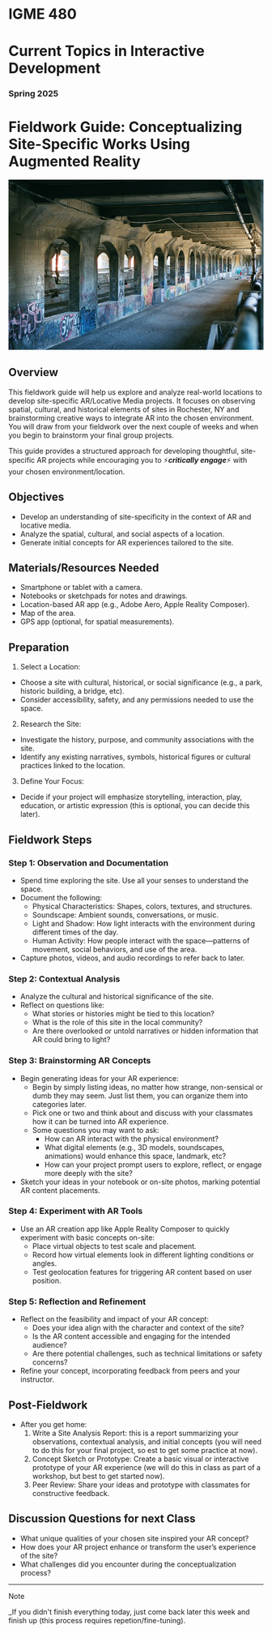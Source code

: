 # IGME 480

# Current Topics in Interactive Development

### Spring 2025

# Fieldwork Guide: Conceptualizing Site-Specific Works Using Augmented Reality
![Rochester, NY Broad Street Bridge Subway](img/800px-Rochester_NY_Broad_Street_Bridge_Subway_2001.jpg "Rochester, NY Broad Street Bridge Subway")

## Overview
This fieldwork guide will help us explore and analyze real-world locations to develop site-specific AR/Locative Media projects. It focuses on observing spatial, cultural, and historical elements of sites in Rochester, NY and brainstorming creative ways to integrate AR into the chosen environment. You will draw from your fieldwork over the next couple of weeks and when you begin to brainstorm your final group projects.

This guide provides a structured approach for developing thoughtful, site-specific AR projects while encouraging you to :zap:**_critically engage_**:zap: with your chosen environment/location.

## Objectives
- Develop an understanding of site-specificity in the context of AR and locative media.
- Analyze the spatial, cultural, and social aspects of a location.
- Generate initial concepts for AR experiences tailored to the site.

## Materials/Resources Needed
- Smartphone or tablet with a camera.
- Notebooks or sketchpads for notes and drawings.
- Location-based AR app (e.g., Adobe Aero, Apple Reality Composer).
- Map of the area.
- GPS app (optional, for spatial measurements).

## Preparation
1. Select a Location:
- Choose a site with cultural, historical, or social significance (e.g., a park, historic building, a bridge, etc).
- Consider accessibility, safety, and any permissions needed to use the space.
2. Research the Site:
- Investigate the history, purpose, and community associations with the site.
- Identify any existing narratives, symbols, historical figures or cultural practices linked to the location.
3. Define Your Focus:
- Decide if your project will emphasize storytelling, interaction, play, education, or artistic expression (this is optional, you can decide this later).

## Fieldwork Steps
### Step 1: Observation and Documentation
- Spend time exploring the site. Use all your senses to understand the space.
- Document the following:
    - Physical Characteristics: Shapes, colors, textures, and structures.
    - Soundscape: Ambient sounds, conversations, or music.
    - Light and Shadow: How light interacts with the environment during different times of the day.
    - Human Activity: How people interact with the space—patterns of movement, social behaviors, and use of the area.
- Capture photos, videos, and audio recordings to refer back to later.

### Step 2: Contextual Analysis
- Analyze the cultural and historical significance of the site.
- Reflect on questions like:
    - What stories or histories might be tied to this location?
    - What is the role of this site in the local community?
    - Are there overlooked or untold narratives or hidden information that AR could bring to light?

### Step 3: Brainstorming AR Concepts
- Begin generating ideas for your AR experience:
    - Begin by simply listing ideas, no matter how strange, non-sensical or dumb they may seem. Just list them, you can organize them into categories later.
    - Pick one or two and think about and discuss with your classmates how it can be turned into AR experience.
    - Some questions you may want to ask:
        - How can AR interact with the physical environment?
        - What digital elements (e.g., 3D models, soundscapes, animations) would enhance this space, landmark, etc?
        - How can your project prompt users to explore, reflect, or engage more deeply with the site?
- Sketch your ideas in your notebook or on-site photos, marking potential AR content placements.

### Step 4: Experiment with AR Tools
- Use an AR creation app like Apple Reality Composer to quickly experiment with basic concepts on-site:
    - Place virtual objects to test scale and placement.
    - Record how virtual elements look in different lighting conditions or angles.
    - Test geolocation features for triggering AR content based on user position.

### Step 5: Reflection and Refinement
- Reflect on the feasibility and impact of your AR concept:
    - Does your idea align with the character and context of the site?
    - Is the AR content accessible and engaging for the intended audience?
    - Are there potential challenges, such as technical limitations or safety concerns?
- Refine your concept, incorporating feedback from peers and your instructor.

## Post-Fieldwork
- After you get home:
    1. Write a Site Analysis Report: this is a report summarizing your observations, contextual analysis, and initial concepts (you will need to do this for your final project, so  est to get some practice at  now).
    2. Concept Sketch or Prototype: Create a basic visual or interactive prototype of your AR experience (we will do this in class as part of a workshop, but best to get started now).
    3. Peer Review: Share your ideas and prototype with classmates for constructive feedback.

## Discussion Questions for next Class
- What unique qualities of your chosen site inspired your AR concept?
- How does your AR project enhance or transform the user’s experience of the site?
- What challenges did you encounter during the conceptualization process?

---

>[!NOTE]
>_If you  didn't finish everything today, just come back later this week and finish up (this process requires repetion/fine-tuning).